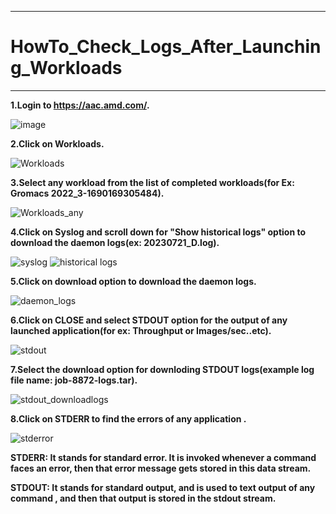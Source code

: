 ***

# HowTo_Check_Logs_After_Launching_Workloads

***

 **1.Login to https://aac.amd.com/.**
  
   ![image](https://github.com/gurumohan123/AMDAcceleratorCloudGuides/assets/137781570/d0ec09a6-d268-4ae8-9479-51a0a7e99f11)
   
 **2.Click on Workloads.**
 
   ![Workloads](https://github.com/gurumohan123/AMDAcceleratorCloudGuides/assets/137781570/d7a4f29c-c075-40bd-9cd5-42fef486580f)
   
 **3.Select any workload from the list of completed workloads(for Ex: Gromacs 2022_3-1690169305484).**
 
   ![Workloads_any](https://github.com/gurumohan123/AMDAcceleratorCloudGuides/assets/137781570/7ad05cd1-8887-4641-9c2a-d17e5dff9ffd)
   
 **4.Click on Syslog and scroll down for "Show historical logs" option to download the daemon logs(ex: 20230721_D.log).**

   ![syslog](https://github.com/gurumohan123/AMDAcceleratorCloudGuides/assets/137781570/0b6c4555-d754-4676-bd98-23c39f24cc5d)
   ![historical logs](https://github.com/gurumohan123/AMDAcceleratorCloudGuides/assets/137781570/a93b33b7-3381-4a9a-9572-eae0815688bd)

 **5.Click on download option to download the daemon logs.**
 
   ![daemon_logs](https://github.com/gurumohan123/AMDAcceleratorCloudGuides/assets/137781570/fdca1818-8aff-44d2-a659-4e5e75c238de)

 **6.Click on CLOSE and select STDOUT option for the output of any launched application(for ex: Throughput or Images/sec..etc).**
 
   ![stdout](https://github.com/gurumohan123/AMDAcceleratorCloudGuides/assets/137781570/99138c6a-c4d7-4088-b1ff-abee00a7570f)
 
 **7.Select the download option for downloding STDOUT logs(example log file name: job-8872-logs.tar).**
 
   ![stdout_downloadlogs](https://github.com/gurumohan123/AMDAcceleratorCloudGuides/assets/137781570/04f6799f-793a-4f76-a952-2462b6462fc0)
  
 **8.Click on STDERR to find the errors of any application .**
 
   ![stderror](https://github.com/gurumohan123/AMDAcceleratorCloudGuides/assets/137781570/90d2e259-52c9-403b-bf77-b502f98fb788)

  **STDERR: It stands for standard error. It is invoked whenever a command faces an error, then that error message gets stored in this data stream.**
  
  **STDOUT: It stands for standard output, and is used to text output of any command , and then that output is stored in the stdout stream.**













